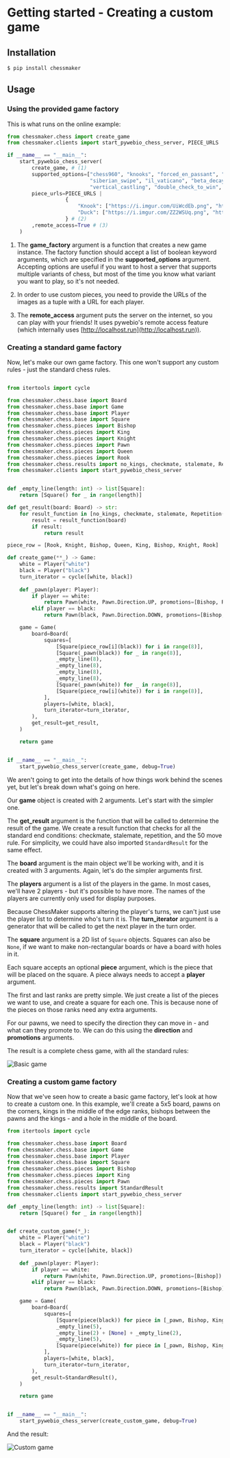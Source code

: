 # Getting started - Creating a custom game

## Installation

```bash
$ pip install chessmaker
```

## Usage

### Using the provided game factory

This is what runs on the online example:

```python
from chessmaker.chess import create_game
from chessmaker.clients import start_pywebio_chess_server, PIECE_URLS

if __name__ == "__main__":
    start_pywebio_chess_server(
        create_game, # (1)
        supported_options=["chess960", "knooks", "forced_en_passant", "knight_boosting", "omnipotent_f6_pawn",
                           "siberian_swipe", "il_vaticano", "beta_decay", "la_bastarda", "king_cant_move_to_c2",
                           "vertical_castling", "double_check_to_win", "capture_all_pieces_to_win", "duck_chess"],
        piece_urls=PIECE_URLS |
                   {
                       "Knook": ["https://i.imgur.com/UiWcdEb.png", "https://i.imgur.com/g7xTVts.png"],
                       "Duck": ["https://i.imgur.com/ZZ2WSUq.png", "https://i.imgur.com/ZZ2WSUq.png"]
                   } # (2)
        ,remote_access=True # (3)
    )
```

1. The **game_factory** argument is a function that creates a new game instance.
The factory function should accept a list of boolean keyword arguments, which are specified in the **supported_options** argument.
Accepting options are useful if you want to host a server that supports multiple variants of chess, but most of the time you know what variant you want to play,
so it's not needed.

2. In order to use custom pieces, you need to provide the URLs of the images as a tuple with a URL
for each player.

3. The **remote_access** argument puts the server on the internet, so you can play with your friends!
It uses pywebio's remote access feature (which internally uses [http://localhost.run](http://localhost.run)).


### Creating a standard game factory

Now, let's make our own game factory.
This one won't support any custom rules - just the standard chess rules.


```python

from itertools import cycle

from chessmaker.chess.base import Board
from chessmaker.chess.base import Game
from chessmaker.chess.base import Player
from chessmaker.chess.base import Square
from chessmaker.chess.pieces import Bishop
from chessmaker.chess.pieces import King
from chessmaker.chess.pieces import Knight
from chessmaker.chess.pieces import Pawn
from chessmaker.chess.pieces import Queen
from chessmaker.chess.pieces import Rook
from chessmaker.chess.results import no_kings, checkmate, stalemate, Repetition, NoCapturesOrPawnMoves
from chessmaker.clients import start_pywebio_chess_server


def _empty_line(length: int) -> list[Square]:
    return [Square() for _ in range(length)]

def get_result(board: Board) -> str:
    for result_function in [no_kings, checkmate, stalemate, Repetition(3), NoCapturesOrPawnMoves(50)]:
        result = result_function(board)
        if result:
            return result

piece_row = [Rook, Knight, Bishop, Queen, King, Bishop, Knight, Rook]

def create_game(**_) -> Game:
    white = Player("white")
    black = Player("black")
    turn_iterator = cycle([white, black])
    
    def _pawn(player: Player):
        if player == white:
            return Pawn(white, Pawn.Direction.UP, promotions=[Bishop, Rook, Queen, Knight])
        elif player == black:
            return Pawn(black, Pawn.Direction.DOWN, promotions=[Bishop, Rook, Queen, Knight])

    game = Game(
        board=Board(
            squares=[
                [Square(piece_row[i](black)) for i in range(8)],
                [Square(_pawn(black)) for _ in range(8)],
                _empty_line(8),
                _empty_line(8),
                _empty_line(8),
                _empty_line(8),
                [Square(_pawn(white)) for _ in range(8)],
                [Square(piece_row[i](white)) for i in range(8)],
            ],
            players=[white, black],
            turn_iterator=turn_iterator,
        ),
        get_result=get_result,
    )

    return game


if __name__ == "__main__":
    start_pywebio_chess_server(create_game, debug=True)
```

We aren't going to get into the details of how things work behind the scenes yet, but let's break down what's going on here.

Our **game** object is created with 2 arguments. Let's start with the simpler one.

The **get_result** argument is the function that will be called to determine the result of the game.
We create a result function that checks for all the standard end conditions: checkmate, stalemate, repetition, and the 50 move rule.
For simplicity, we could have also imported `StandardResult` for the same effect.

The **board** argument is the main object we'll be working with, and it is created with 3 arguments.
Again, let's do the simpler arguments first.

The **players** argument is a list of the players in the game. In most cases, we'll have 2 players - but it's possible to have more.
The names of the players are currently only used for display purposes.

Because ChessMaker supports altering the player's turns, we can't just use the player list to determine who's turn it is.
The **turn_iterator** argument is a generator that will be called to get the next player in the turn order.

The **square** argument is a 2D list of `Square` objects.
Squares can also be `None`, if we want to make non-rectangular boards or have a board with holes in it.

Each square accepts an optional **piece** argument, which is the piece that will be placed on the square.
A piece always needs to accept a **player** argument.

The first and last ranks are pretty simple. We just create a list of the pieces we want to use, and create a square for each one.
This is because none of the pieces on those ranks need any extra arguments.

For our pawns, we need to specify the direction they can move in - and what can they promote to.
We can do this using the **direction** and **promotions** arguments.

The result is a complete chess game, with all the standard rules:


![Basic game](assets/images/basic_game.png)

### Creating a custom game factory

Now that we've seen how to create a basic game factory, let's look at how to create a custom one.
In this example, we'll create a 5x5 board, pawns on the corners, kings in the middle of the edge ranks, bishops between the pawns and the kings - and a hole in the middle of the board.

```python
from itertools import cycle

from chessmaker.chess.base import Board
from chessmaker.chess.base import Game
from chessmaker.chess.base import Player
from chessmaker.chess.base import Square
from chessmaker.chess.pieces import Bishop
from chessmaker.chess.pieces import King
from chessmaker.chess.pieces import Pawn
from chessmaker.chess.results import StandardResult
from chessmaker.clients import start_pywebio_chess_server

def _empty_line(length: int) -> list[Square]:
    return [Square() for _ in range(length)]


def create_custom_game(*_):
    white = Player("white")
    black = Player("black")
    turn_iterator = cycle([white, black])
    
    def _pawn(player: Player):
        if player == white:
            return Pawn(white, Pawn.Direction.UP, promotions=[Bishop])
        elif player == black:
            return Pawn(black, Pawn.Direction.DOWN, promotions=[Bishop])

    game = Game(
        board=Board(
            squares=[
                [Square(piece(black)) for piece in [_pawn, Bishop, King, Bishop, _down_pawn]],
                _empty_line(5),
                _empty_line(2) + [None] + _empty_line(2),
                _empty_line(5),
                [Square(piece(white)) for piece in [_pawn, Bishop, King, Bishop, _up_pawn]],
            ],
            players=[white, black],
            turn_iterator=turn_iterator,
        ),
        get_result=StandardResult(),
    )

    return game


if __name__ == "__main__":
    start_pywebio_chess_server(create_custom_game, debug=True)
```

And the result:

![Custom game](assets/images/custom_5x5_game.png)








